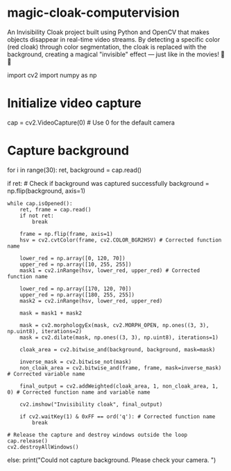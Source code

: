 # magic-cloak-computervision
An Invisibility Cloak project built using Python and OpenCV that makes objects disappear in real-time video streams. By detecting a specific color (red cloak) through color segmentation, the cloak is replaced with the background, creating a magical "invisible" effect — just like in the movies! 🎥✨

import cv2
import numpy as np

# Initialize video capture
cap = cv2.VideoCapture(0) # Use 0 for the default camera

# Capture background
for i in range(30):
    ret, background = cap.read()

if ret: # Check if background was captured successfully
    background = np.flip(background, axis=1)

    while cap.isOpened():
        ret, frame = cap.read()
        if not ret:
            break

        frame = np.flip(frame, axis=1)
        hsv = cv2.cvtColor(frame, cv2.COLOR_BGR2HSV) # Corrected function name

        lower_red = np.array([0, 120, 70])
        upper_red = np.array([10, 255, 255])
        mask1 = cv2.inRange(hsv, lower_red, upper_red) # Corrected function name

        lower_red = np.array([170, 120, 70])
        upper_red = np.array([180, 255, 255])
        mask2 = cv2.inRange(hsv, lower_red, upper_red)

        mask = mask1 + mask2

        mask = cv2.morphologyEx(mask, cv2.MORPH_OPEN, np.ones((3, 3), np.uint8), iterations=2)
        mask = cv2.dilate(mask, np.ones((3, 3), np.uint8), iterations=1)

        cloak_area = cv2.bitwise_and(background, background, mask=mask)

        inverse_mask = cv2.bitwise_not(mask)
        non_cloak_area = cv2.bitwise_and(frame, frame, mask=inverse_mask) # Corrected variable name

        final_output = cv2.addWeighted(cloak_area, 1, non_cloak_area, 1, 0) # Corrected function name and variable name

        cv2.imshow("Invisibility cloak", final_output)

        if cv2.waitKey(1) & 0xFF == ord('q'): # Corrected function name
            break

    # Release the capture and destroy windows outside the loop
    cap.release()
    cv2.destroyAllWindows()
else:
    print("Could not capture background. Please check your camera. ")
